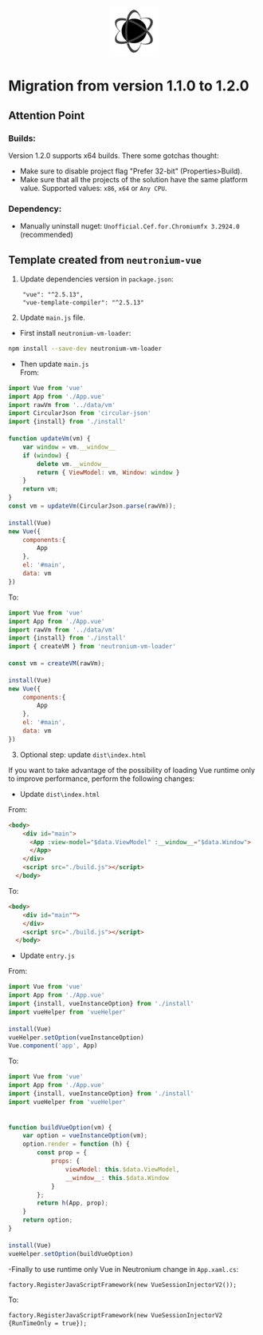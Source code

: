 <p align="center"><img <p align="center"><img width="100"src="../../Deploy/logo.png"></p>

# Migration from version 1.1.0 to 1.2.0

## Attention Point
### Builds:

Version 1.2.0 supports x64 builds. There some gotchas thought:

- Make sure to disable project flag "Prefer 32-bit" (Properties>Build). 
- Make sure that all the projects of the solution have the same platform value. Supported values: `x86`, `x64` or `Any CPU`.

### Dependency:

- Manually uninstall nuget: `Unofficial.Cef.for.Chromiumfx 3.2924.0` (recommended)

## Template created from `neutronium-vue`

1) Update dependencies version in `package.json`:

```
    "vue": "^2.5.13",
    "vue-template-compiler": "^2.5.13"
```

2) Update `main.js` file.
- First install `neutronium-vm-loader`:

```bash
npm install --save-dev neutronium-vm-loader
```

- Then update `main.js`<br>
From:

```js
import Vue from 'vue'
import App from './App.vue'
import rawVm from '../data/vm'
import CircularJson from 'circular-json'
import {install} from './install'

function updateVm(vm) {
    var window = vm.__window__
    if (window) {
        delete vm.__window__
        return { ViewModel: vm, Window: window }
    }
    return vm;
}
const vm = updateVm(CircularJson.parse(rawVm));

install(Vue)
new Vue({
    components:{
        App
    },
    el: '#main',
    data: vm
})
```

To:
```js
import Vue from 'vue'
import App from './App.vue'
import rawVm from '../data/vm'
import {install} from './install'
import { createVM } from 'neutronium-vm-loader'

const vm = createVM(rawVm);

install(Vue)
new Vue({
    components:{
        App
    },
    el: '#main',
    data: vm
})
```

3) Optional step: update `dist\index.html`

If you want to take advantage of the possibility of loading Vue runtime only to improve performance, perform the following changes:

- Update `dist\index.html`

From:
```HTML
<body>
    <div id="main">
      <App :view-model="$data.ViewModel" :__window__="$data.Window">
      </App>
    </div>
    <script src="./build.js"></script>
  </body>
```

To:
```HTML
<body>
    <div id="main"">
    </div>
    <script src="./build.js"></script>
  </body>
```

- Update `entry.js`

From:
```js
import Vue from 'vue'
import App from './App.vue'
import {install, vueInstanceOption} from './install'
import vueHelper from 'vueHelper'

install(Vue)
vueHelper.setOption(vueInstanceOption)
Vue.component('app', App)
```

To:
```js
import Vue from 'vue'
import App from './App.vue'
import {install, vueInstanceOption} from './install'
import vueHelper from 'vueHelper'


function buildVueOption(vm) {
    var option = vueInstanceOption(vm);
    option.render = function (h) {
        const prop = {
            props: {
                viewModel: this.$data.ViewModel,
                __window__: this.$data.Window
            }
        };
        return h(App, prop);
    }
    return option;
}

install(Vue)
vueHelper.setOption(buildVueOption)
```

-Finally to use runtime only Vue in Neutronium change in `App.xaml.cs`:

```CSharp
factory.RegisterJavaScriptFramework(new VueSessionInjectorV2());
```

To:
```CSharp
factory.RegisterJavaScriptFramework(new VueSessionInjectorV2 {RunTimeOnly = true});
```